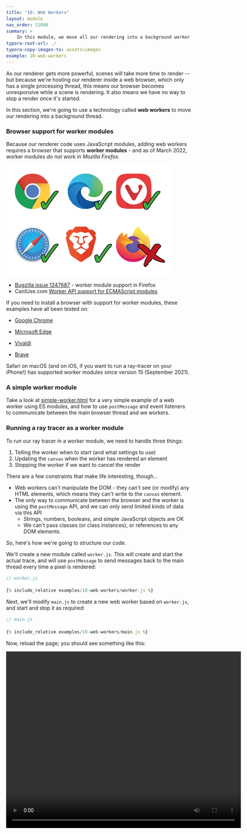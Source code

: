 ```yaml
---
title: "10: Web Workers"
layout: module
nav_order: 11000
summary: >
    In this module, we move all our rendering into a background worker process so that our browser doesn't become unresponsive while a scene is rendering.
typora-root-url: ./
typora-copy-images-to: assets\images
example: 10-web-workers
---
```


As our renderer gets more powerful, scenes will take more time to render -- but because we're hosting our renderer inside a web browser, which only has a single processing thread, this means our browser becomes unresponsive while a scene is rendering. It also means we have no way to stop a render once it's started.

In this section, we're going to use a technology called **web workers** to move our rendering into a background thread.

### Browser support for worker modules

Because our renderer code uses JavaScript modules, adding web workers requires a browser that supports **worker modules** - and as of March 2022, worker modules *do not work in Mozilla Firefox.*

![image-20220321141006404](./assets/images/image-20220321141006404.png)

* [Bugzilla issue 1247687](https://bugzilla.mozilla.org/show_bug.cgi?id=1247687) - worker module support in Firefox
* CanIUse.com [Worker API support for ECMAScript modules](https://caniuse.com/mdn-api_worker_worker_ecmascript_modules)

If you need to install a browser with support for worker modules, these examples have all been tested on:

* [Google Chrome](https://www.google.com/chrome/) 

* [Microsoft Edge](https://www.microsoft.com/en-us/edge) 

* [Vivaldi](https://vivaldi.com/)

* [Brave](https://brave.com/)

Safari on macOS (and on iOS, if you want to run a ray-tracer on your iPhone!) has supported worker modules since version 15 (September 2021).

### A simple worker module

Take a look at [simple-worker.html](examples/11-web-workers/simple-worker/index.html) for a very simple example of a web worker using ES modules, and how to use `postMessage` and event listeners to communicate between the main browser thread and we workers.

### Running a ray tracer as a worker module

To run our ray tracer in a worker module, we need to handle three things:

1. Telling the worker when to start (and what settings to use)
2. Updating the `canvas` when the worker has rendered an element
3. Stopping the worker if we want to cancel the render

There are a few constraints that make life interesting, though...

* Web workers can't manipulate the DOM - they can't see (or modify) any HTML elements, which means they can't write to the `canvas` element.
* The only way to communicate between the browser and the worker is using the `postMessage` API, and we can only send limited kinds of data via this API
  * Strings, numbers, booleans, and simple JavaScript objects are OK
  * We can't pass classes (or class instances), or references to any DOM elements.

So, here's how we're going to structure our code.

We'll create a new module called `worker.js`. This will create and start the actual trace, and will use `postMessage` to send messages back to the main thread every time a pixel is rendered:

```javascript
// worker.js

{% include_relative examples/10-web-workers/worker.js %}
```

Next, we'll modify `main.js` to create a new web worker based on `worker.js`, and start and stop it as required:

 ```javascript
 // main.js
 
 {% include_relative examples/10-web-workers/main.js %}
 ```

Now, reload the page; you should see something like this:

<video src="assets/videos/progressive-rendering-example.mp4" style="width: 640px; height: 480px;" />

The good news is that it's definitely rendering on a background thread, and we can cancel the render without having to shut down our browser. The bad new is that our render time has gone from 0.8 seconds to nearly 30 seconds... which is *terrible*! This was supposed to be a performance optimisation, right?

But take a look in the browser's console log:

```
Render completed in 0.734 seconds
```

That message is coming from the `Renderer` itself... so what's going on?

The answer is: we're using the web worker API in a *really* inefficient way. 

The renderer is taking 0.7 seconds to rip through the entire scene and render every pixel... and for every one of those pixels, it's posting a message to the foreground thread saying "hey, I just rendered pixel (3,4) - it's red!"

Internally, the browser pushes all those message into a queue, and then processes them as fast as it can.  So after 0.7 seconds, our renderer has rendered the entire scene, and pushed a few hundred thousand messages onto the queue -- one for every rendered pixel. The delay isn't the renderer itself; we're waiting for the browser to dequeue, unpack, and render several hundred thousand messages.

In the next module, we'll look at a much more efficient way to pass rendered data from the worker back to the main browser thread.









